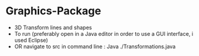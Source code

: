# Graphics-Package
- 3D Transform lines and shapes 
- To run (preferably open in a Java editor in order to use a GUI interface, i used Eclipse)
- OR navigate to src in command line :      Java ./Transformations.java
